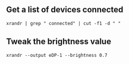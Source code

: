 ## Get a list of devices connected

```
xrandr | grep " connected" | cut -f1 -d " "
```

## Tweak the brightness value

```
xrandr --output eDP-1 --brightness 0.7
```
